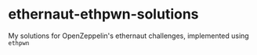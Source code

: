 # ethernaut-ethpwn-solutions
My solutions for OpenZeppelin's ethernaut challenges, implemented using `ethpwn`
